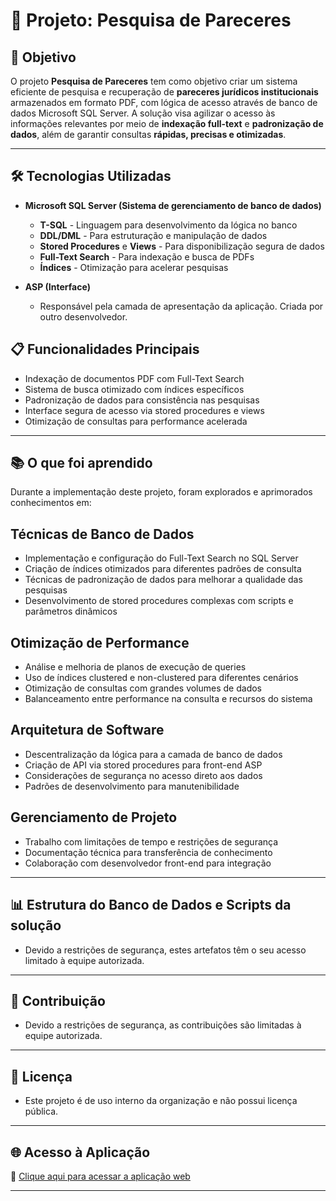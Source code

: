 # 📄 Projeto: Pesquisa de Pareceres
 
## 🎯 Objetivo
O projeto **Pesquisa de Pareceres** tem como objetivo criar um sistema eficiente de pesquisa e recuperação de **pareceres jurídicos institucionais** armazenados em formato PDF, com lógica de acesso através de banco de dados Microsoft SQL Server. A solução visa agilizar o acesso às informações relevantes por meio de **indexação full-text** e **padronização de dados**, além de garantir consultas **rápidas, precisas e otimizadas**.


---

## 🛠️ Tecnologias Utilizadas
- **Microsoft SQL Server (Sistema de gerenciamento de banco de dados)**
  - **T-SQL** - Linguagem para desenvolvimento da lógica no banco
  - **DDL/DML** - Para estruturação e manipulação de dados
  - **Stored Procedures** e **Views** - Para disponibilização segura de dados  
  - **Full-Text Search** - Para indexação e busca de PDFs  
  - **Índices** - Otimização para acelerar pesquisas  

- **ASP (Interface)**  
  - Responsável pela camada de apresentação da aplicação. Criada por outro desenvolvedor. 

## 📋 Funcionalidades Principais
  - Indexação de documentos PDF com Full-Text Search
  - Sistema de busca otimizado com índices específicos
  - Padronização de dados para consistência nas pesquisas
  - Interface segura de acesso via stored procedures e views
  - Otimização de consultas para performance acelerada

---

## 📚 O que foi aprendido
Durante a implementação deste projeto, foram explorados e aprimorados conhecimentos em:

## Técnicas de Banco de Dados
  - Implementação e configuração do Full-Text Search no SQL Server
  - Criação de índices otimizados para diferentes padrões de consulta
  - Técnicas de padronização de dados para melhorar a qualidade das pesquisas
  - Desenvolvimento de stored procedures complexas com scripts e parâmetros dinâmicos

## Otimização de Performance
  - Análise e melhoria de planos de execução de queries
  - Uso de índices clustered e non-clustered para diferentes cenários
  - Otimização de consultas com grandes volumes de dados
  - Balanceamento entre performance na consulta e recursos do sistema

## Arquitetura de Software
  - Descentralização da lógica para a camada de banco de dados
  - Criação de API via stored procedures para front-end ASP
  - Considerações de segurança no acesso direto aos dados
  - Padrões de desenvolvimento para manutenibilidade

## Gerenciamento de Projeto
  - Trabalho com limitações de tempo e restrições de segurança
  - Documentação técnica para transferência de conhecimento
  - Colaboração com desenvolvedor front-end para integração

---

## 📊 Estrutura do Banco de Dados e Scripts da solução
  - Devido a restrições de segurança, estes artefatos têm o seu acesso limitado à equipe autorizada.
 
---

## 👥 Contribuição
  - Devido a restrições de segurança, as contribuições são limitadas à equipe autorizada. 

---

## 📄 Licença
  - Este projeto é de uso interno da organização e não possui licença pública.

---
 
## 🌐 Acesso à Aplicação
🔗 [Clique aqui para acessar a aplicação web](https://parecer.pg.df.gov.br/)  
 
 
---

